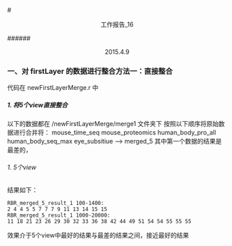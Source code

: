 #<center>工作报告_16</center>

######<center>2015.4.9</center>

### 一、对 firstLayer 的数据进行整合方法一：直接整合
代码在 newFirstLayerMerge.r 中
##### 1. 将5个view直接整合
以下的数据都在 /newFirstLayerMerge/merge1 文件夹下
按照以下顺序将原始数据进行合并将： 
mouse_time_seq mouse_proteomics human_body_pro_all human_body_seq_max eye_subsitiue --> merged_5
其中第一个数据的结果是最差的，

###### 1. 5个view

结果如下：

	RBR_merged_5_result_1 100-1400: 
	2 4 4 5 5 7 7 7 9 11 13 14 15 15
	RBR_merged_5_result_1 1000-20000: 
	11 18 21 23 26 29 30 32 33 36 38 42 44 49 51 54 54 55 55 55

效果介于5个view中最好的结果与最差的结果之间，接近最好的结果